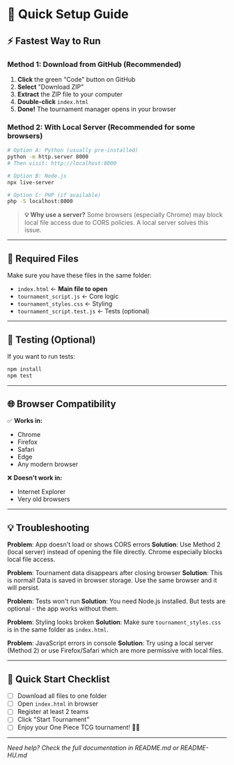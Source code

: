 # 🚀 Quick Setup Guide

## ⚡ Fastest Way to Run

### Method 1: Download from GitHub (Recommended)
1. **Click** the green "Code" button on GitHub
2. **Select** "Download ZIP"
3. **Extract** the ZIP file to your computer
4. **Double-click** `index.html` 
5. **Done!** The tournament manager opens in your browser

### Method 2: With Local Server (Recommended for some browsers)
```bash
# Option A: Python (usually pre-installed)
python -m http.server 8000
# Then visit: http://localhost:8000

# Option B: Node.js
npx live-server

# Option C: PHP (if available)
php -S localhost:8000
```

> **💡 Why use a server?** Some browsers (especially Chrome) may block local file access due to CORS policies. A local server solves this issue.

---

## 📁 Required Files

Make sure you have these files in the same folder:
- `index.html` ← **Main file to open**
- `tournament_script.js` ← Core logic
- `tournament_styles.css` ← Styling
- `tournament_script.test.js` ← Tests (optional)

---

## 🔧 Testing (Optional)

If you want to run tests:
```bash
npm install
npm test
```

---

## 🌐 Browser Compatibility

✅ **Works in:**
- Chrome
- Firefox  
- Safari
- Edge
- Any modern browser

❌ **Doesn't work in:**
- Internet Explorer
- Very old browsers

---

## 💡 Troubleshooting

**Problem**: App doesn't load or shows CORS errors
**Solution**: Use Method 2 (local server) instead of opening the file directly. Chrome especially blocks local file access.

**Problem**: Tournament data disappears after closing browser
**Solution**: This is normal! Data is saved in browser storage. Use the same browser and it will persist.

**Problem**: Tests won't run
**Solution**: You need Node.js installed. But tests are optional - the app works without them.

**Problem**: Styling looks broken
**Solution**: Make sure `tournament_styles.css` is in the same folder as `index.html`.

**Problem**: JavaScript errors in console
**Solution**: Try using a local server (Method 2) or use Firefox/Safari which are more permissive with local files.

---

## 🎯 Quick Start Checklist

- [ ] Download all files to one folder
- [ ] Open `index.html` in browser
- [ ] Register at least 2 teams
- [ ] Click "Start Tournament"
- [ ] Enjoy your One Piece TCG tournament! 🏴‍☠️

---

*Need help? Check the full documentation in README.md or README-HU.md* 